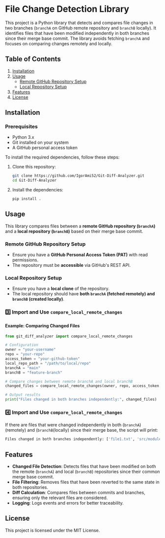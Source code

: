 # File Change Detection Library

This project is a Python library that detects and compares file changes in two branches (`branchA` on GitHub remote repository and `branchB` locally). It identifies files that have been modified independently in both branches since their merge base commit. The library avoids fetching `branchA` and focuses on comparing changes remotely and locally.

## Table of Contents

1. [Installation](#installation)
2. [Usage](#usage)
   - [Remote GitHub Repository Setup](#remote-github-repository-setup)
   - [Local Repository Setup](#local-repository-setup)
3. [Features](#features)
4. [License](#license)

## Installation

### Prerequisites  
- Python 3.x  
- Git installed on your system  
- A GitHub personal access token  

To install the required dependencies, follow these steps:

1. Clone this repository:
    ```bash
    git clone https://github.com/IgorAmi52/Git-Diff-Analyzer.git
    cd Git-Diff-Analyzer
    ```

2. Install the dependencies:
    ```bash
    pip install .
    ```

## **Usage**  

This library compares files between a **remote GitHub repository (`branchA`)** and a **local repository (`branchB`)** based on their merge base commit.  

### Remote GitHub Repository Setup  
- Ensure you have a **GitHub Personal Access Token (PAT)** with read permissions.  
- The repository must be **accessible** via GitHub's REST API.  

### Local Repository Setup
- Ensure you have a **local clone** of the repository.  
- The local repository should have **both `branchA` (fetched remotely) and `branchB` (created locally)**.  

### **3️⃣ Import and Use `compare_local_remote_changes`**  

#### **Example: Comparing Changed Files**  
```python
from git_diff_analyzer import compare_local_remote_changes

# Configuration
owner = "your-username"
repo = "your-repo"
access_token = "your-github-token"
local_repo_path = "/path/to/local/repo"
branchA = "main"
branchB = "feature-branch"

# Compare changes between remote branchA and local branchB
changed_files = compare_local_remote_changes(owner, repo, access_token, local_repo_path, branchA, branchB)

# Output results
print("Files changed in both branches independently:", changed_files)
```

### **4️⃣ Import and Use `compare_local_remote_changes`**  

If there are files that were changed independently in both (`branchA`) (remotely) and (`branchB`(locally) since their merge base, the script will print:

```bash
Files changed in both branches independently: ['file1.txt', 'src/module.py']
```

## Features

- **Changed File Detection**: Detects files that have been modified on both the remote (`branchA`) and local (`branchB`) repositories since their common merge base commit.
- **File Filtering**: Removes files that have been reverted to the same state in both repositories.
- **Diff Calculation**: Compares files between commits and branches, ensuring only the relevant files are considered.
- **Logging**: Logs events and errors for better traceability.


## License

This project is licensed under the MIT License.
